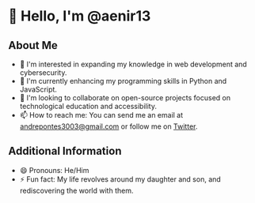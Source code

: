 # 👋 Hello, I'm @aenir13

## About Me
- 👀 I'm interested in expanding my knowledge in web development and cybersecurity.
- 🌱 I'm currently enhancing my programming skills in Python and JavaScript.
- 💞️ I'm looking to collaborate on open-source projects focused on technological education and accessibility.
- 📫 How to reach me: You can send me an email at andrepontes3003@gmail.com or follow me on [Twitter](https://twitter.com/dehhpontes).

## Additional Information
- 😄 Pronouns: He/Him
- ⚡ Fun fact: My life revolves around my daughter and son, and rediscovering the world with them.

<!---
aenir13/aenir13 is a ✨ special ✨ repository because its `README.md` (this file) appears on your GitHub profile.
You can click the Preview link to take a look at your changes.
--->


